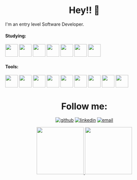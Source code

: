 
# <div align = center> Hey!! :wave: </div>
<div align = "justify">
  I'm an entry level Software Developer.
  
   #### Studying:
  <img src="https://cdn.jsdelivr.net/gh/devicons/devicon/icons/javascript/javascript-original.svg" width="40" height="40"/>
  <img src="https://cdn.jsdelivr.net/gh/devicons/devicon/icons/java/java-original-wordmark.svg" width="40" height="40"/>
  <img src="https://cdn.jsdelivr.net/gh/devicons/devicon@latest/icons/typescript/typescript-original.svg" width="40" height="40"  />
  <img src="https://cdn.jsdelivr.net/gh/devicons/devicon@latest/icons/angular/angular-original.svg" width="40" height="40" />
  <img src="https://cdn.jsdelivr.net/gh/devicons/devicon@latest/icons/bootstrap/bootstrap-original.svg" width="40" height="40" />
  <img src="https://cdn.jsdelivr.net/gh/devicons/devicon@latest/icons/kubernetes/kubernetes-original-wordmark.svg" width="40" height="40"/>
  <img src="https://cdn.jsdelivr.net/gh/devicons/devicon@latest/icons/docker/docker-original-wordmark.svg" width="40" height="40"/>
          
  
  
  
  #### Tools:
  <img src="https://cdn.jsdelivr.net/gh/devicons/devicon/icons/mongodb/mongodb-original.svg" width="40" height="40"/>
  <img src="https://cdn.jsdelivr.net/gh/devicons/devicon/icons/nodejs/nodejs-original.svg" width="40" height="40"/> 
  <img src="https://cdn.jsdelivr.net/gh/devicons/devicon/icons/vscode/vscode-original.svg" width="40" height="40"/>
  <img src="https://cdn.jsdelivr.net/gh/devicons/devicon@latest/icons/intellij/intellij-original.svg" width="40" height="40" />
  <img src="https://icons.iconarchive.com/icons/papirus-team/papirus-apps/48/eclipse-icon.png" width="40" height="40"/>
  <img src="https://cdn.jsdelivr.net/gh/devicons/devicon/icons/git/git-plain.svg" width="40" height="40"/>
  <img src="https://cdn.jsdelivr.net/gh/devicons/devicon/icons/jest/jest-plain.svg" width="40" height="40"/>
  <img src="https://cdn.jsdelivr.net/gh/devicons/devicon/icons/mysql/mysql-original.svg" width="40" height="40"/>
  <img src="https://cdn.jsdelivr.net/gh/devicons/devicon@latest/icons/rancher/rancher-original.svg" width="40" height="40"/>
          
 
          
   
          
  
  </div>


# <div align = center> Follow me: </div>

<div align = "center">
   
     
  <a href="https://github.com/elizapimentel"><img alt="github" src="https://img.shields.io/badge/Follow-100000?style=for-the-badge&logo=github&logoColor=white"/></a>
  <a href="https://www.linkedin.com/in/eliza-pimentel/"><img alt="linkedin" src="https://img.shields.io/badge/LinkedIn-0077B5?style=for-the-badge&logo=linkedin&logoColor=white"/></a>
  <a href="mailto:elizapimentel@hotmail.com"><img alt="email" src="https://img.shields.io/badge/Microsoft_Outlook-0078D4?style=for-the-badge&logo=microsoft-outlook&logoColor=white"/></a>
</div>

<div align = "center">  
  <a href="https://github.com/elizapimentel">
    <img height=150px src="https://github-readme-stats.vercel.app/api?username=ElizaPimentel&show_icons=true&theme=calm&count_private=true&includes_all_commits=true" />
    <img height = 150px src="https://github-readme-stats.vercel.app/api/top-langs/?username=ElizaPimentel&show_icons=true&hide=html&layout=compact&theme=calm" />
  </a>
</div>
